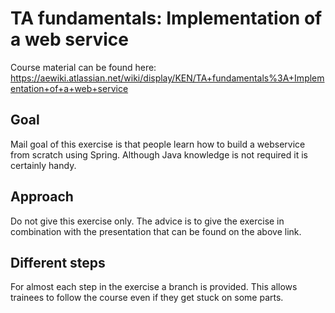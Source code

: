 # TA fundamentals: Implementation of a web service

Course material can be found here:
https://aewiki.atlassian.net/wiki/display/KEN/TA+fundamentals%3A+Implementation+of+a+web+service

Goal
----
Mail goal of this exercise is that people learn how to build a
webservice from scratch using Spring. Although Java knowledge is not
required it is certainly handy.

Approach
--------
Do not give this exercise only. The advice is to give the exercise
in combination with the presentation that can be found on the above
link.

Different steps
---------------
For almost each step in the exercise a branch is provided. This allows
trainees to follow the course even if they get stuck on some parts.